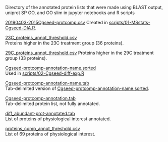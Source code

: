 Directory of the annotated protein lists that were made using BLAST output, uniprot SP GO, and GO slim in jupyter notebooks and R scripts

[20190403-2015Cgseed-protcomp.csv](https://github.com/grace-ac/paper-pacific.oyster-larvae/blob/master/analyses/annotated-prot-lists/20190403-2015Cgseed-protcomp.csv)
Created in [scripts/01-MSstats-Cgseed-DIA.R](https://github.com/grace-ac/paper-pacific.oyster-larvae/blob/master/scripts/01-MSstats-Cgseed-DIA.R).

[23C_proteins_annot_threshold.csv](https://github.com/grace-ac/paper-pacific.oyster-larvae/blob/master/analyses/annotated-prot-lists/23C_proteins_annot_threshold.csv)   
Proteins higher in the 23C treatment group (36 proteins).

[29C_proteins_annot_threshold.csv](https://github.com/grace-ac/paper-pacific.oyster-larvae/blob/master/analyses/annotated-prot-lists/29C_proteins_annot_threshold.csv)
Proteins higher in the 29C treatment group (33 proteins).

[Cgseed-protcomp-annotation-name.sorted](https://github.com/grace-ac/paper-pacific.oyster-larvae/blob/master/analyses/annotated-prot-lists/Cgseed-protcomp-annotation-name.sorted)    
Used in [scripts/02-Cgseed-diff-exp.R](https://github.com/grace-ac/paper-pacific.oyster-larvae/blob/master/scripts/02-Cgseed-diff-exp.R)    

[Cgseed-protcomp-annotation-name.tab](https://github.com/grace-ac/paper-pacific.oyster-larvae/blob/master/analyses/annotated-prot-lists/Cgseed-protcomp-annotation-name.tab)    
Tab-delimited version of [Cgseed-protcomp-annotation-name.sorted](https://github.com/grace-ac/paper-pacific.oyster-larvae/blob/master/analyses/annotated-prot-lists/Cgseed-protcomp-annotation-name.sorted).    

[Cgseed-protcomp-annotation.tab](https://github.com/grace-ac/paper-pacific.oyster-larvae/blob/master/analyses/annotated-prot-lists/Cgseed-protcomp-annotation.tab)    
Tab-delimited protein list, not fully annotated.

[diff_abundant-prot-annotated.tab](https://github.com/grace-ac/paper-pacific.oyster-larvae/blob/master/analyses/annotated-prot-lists/diff_abundant-prot-annotated.tab)    
List of proteins of physiological interest annotated.

[proteins_comp_annot_threshold.csv](https://github.com/grace-ac/paper-pacific.oyster-larvae/blob/master/analyses/annotated-prot-lists/proteins_comp_annot_threshold.csv)    
List of 69 proteins of physiological interest.
